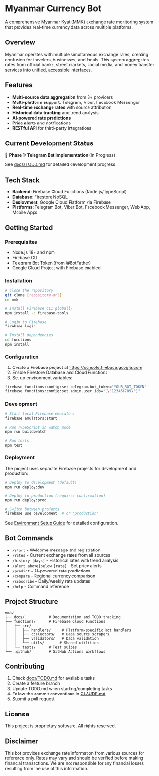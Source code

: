 # Myanmar Currency Bot

A comprehensive Myanmar Kyat (MMK) exchange rate monitoring system that provides real-time currency data across multiple platforms.

## Overview

Myanmar operates with multiple simultaneous exchange rates, creating confusion for travelers, businesses, and locals. This system aggregates rates from official banks, street markets, social media, and money transfer services into unified, accessible interfaces.

## Features

- **Multi-source data aggregation** from 8+ providers
- **Multi-platform support**: Telegram, Viber, Facebook Messenger
- **Real-time exchange rates** with source attribution
- **Historical data tracking** and trend analysis
- **AI-powered rate predictions**
- **Price alerts** and notifications
- **RESTful API** for third-party integrations

## Current Development Status

🚧 **Phase 1: Telegram Bot Implementation** (In Progress)

See [docs/TODO.md](docs/TODO.md) for detailed development progress.

## Tech Stack

- **Backend**: Firebase Cloud Functions (Node.js/TypeScript)
- **Database**: Firestore NoSQL
- **Deployment**: Google Cloud Platform via Firebase
- **Platforms**: Telegram Bot, Viber Bot, Facebook Messenger, Web App, Mobile Apps

## Getting Started

### Prerequisites

- Node.js 18+ and npm
- Firebase CLI
- Telegram Bot Token (from @BotFather)
- Google Cloud Project with Firebase enabled

### Installation

```bash
# Clone the repository
git clone [repository-url]
cd mmk

# Install Firebase CLI globally
npm install -g firebase-tools

# Login to Firebase
firebase login

# Install dependencies
cd functions
npm install
```

### Configuration

1. Create a Firebase project at https://console.firebase.google.com
2. Enable Firestore Database and Cloud Functions
3. Set up environment variables:

```bash
firebase functions:config:set telegram.bot_token="YOUR_BOT_TOKEN"
firebase functions:config:set admin.user_ids="[\"123456789\"]"
```

### Development

```bash
# Start local Firebase emulators
firebase emulators:start

# Run TypeScript in watch mode
npm run build:watch

# Run tests
npm test
```

### Deployment

The project uses separate Firebase projects for development and production:

```bash
# Deploy to development (default)
npm run deploy:dev

# Deploy to production (requires confirmation)
npm run deploy:prod

# Switch between projects
firebase use development  # or 'production'
```

See [Environment Setup Guide](docs/ENVIRONMENT_SETUP.md) for detailed configuration.

## Bot Commands

- `/start` - Welcome message and registration
- `/rates` - Current exchange rates from all sources
- `/history [days]` - Historical rates with trend analysis
- `/alert above|below [rate]` - Set price alerts
- `/predict` - AI-powered rate predictions
- `/compare` - Regional currency comparison
- `/subscribe` - Daily/weekly rate updates
- `/help` - Command reference

## Project Structure

```
mmk/
├── docs/           # Documentation and TODO tracking
├── functions/      # Firebase Cloud Functions
│   ├── src/
│   │   ├── handlers/     # Platform-specific bot handlers
│   │   ├── collectors/   # Data source scrapers
│   │   ├── validators/   # Data validation
│   │   └── utils/       # Shared utilities
│   └── tests/      # Test suites
└── .github/        # GitHub Actions workflows
```

## Contributing

1. Check [docs/TODO.md](docs/TODO.md) for available tasks
2. Create a feature branch
3. Update TODO.md when starting/completing tasks
4. Follow the commit conventions in [CLAUDE.md](CLAUDE.md)
5. Submit a pull request

## License

This project is proprietary software. All rights reserved.

## Disclaimer

This bot provides exchange rate information from various sources for reference only. Rates may vary and should be verified before making financial transactions. We are not responsible for any financial losses resulting from the use of this information.